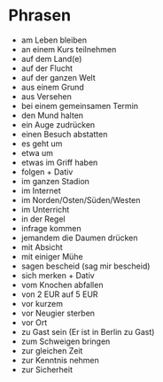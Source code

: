 # Phrasen

* am Leben bleiben
* an einem Kurs teilnehmen
* auf dem Land(e)
* auf der Flucht
* auf der ganzen Welt
* aus einem Grund
* aus Versehen
* bei einem gemeinsamen Termin
* den Mund halten
* ein Auge zudrücken
* einen Besuch abstatten
* es geht um
* etwa um
* etwas im Griff haben
* folgen + Dativ
* im ganzen Stadion
* im Internet
* im Norden/Osten/Süden/Westen
* im Unterricht
* in der Regel
* infrage kommen
* jemandem die Daumen drücken
* mit Absicht
* mit einiger Mühe
* sagen bescheid (sag mir bescheid)
* sich merken + Dativ
* vom Knochen abfallen
* von 2 EUR auf 5 EUR
* vor kurzem
* vor Neugier sterben
* vor Ort
* zu Gast sein (Er ist in Berlin zu Gast)
* zum Schweigen bringen
* zur gleichen Zeit
* zur Kenntnis nehmen
* zur Sicherheit
